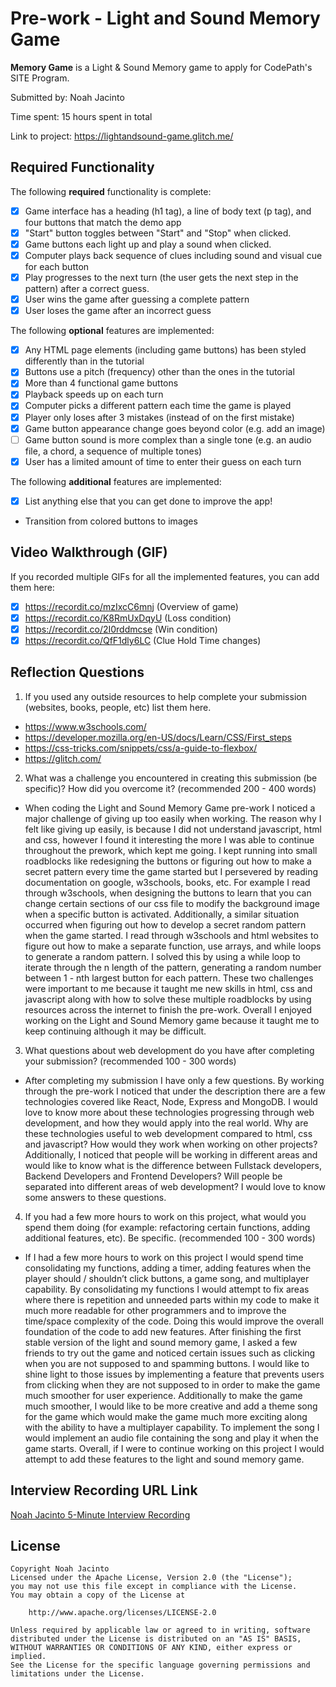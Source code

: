 # Pre-work - Light and Sound Memory Game

**Memory Game** is a Light & Sound Memory game to apply for CodePath's SITE Program. 

Submitted by: Noah Jacinto

Time spent: 15 hours spent in total

Link to project: https://lightandsound-game.glitch.me/

## Required Functionality

The following **required** functionality is complete:

* [X] Game interface has a heading (h1 tag), a line of body text (p tag), and four buttons that match the demo app
* [X] "Start" button toggles between "Start" and "Stop" when clicked. 
* [X] Game buttons each light up and play a sound when clicked. 
* [X] Computer plays back sequence of clues including sound and visual cue for each button
* [X] Play progresses to the next turn (the user gets the next step in the pattern) after a correct guess. 
* [X] User wins the game after guessing a complete pattern
* [X] User loses the game after an incorrect guess

The following **optional** features are implemented:

* [X] Any HTML page elements (including game buttons) has been styled differently than in the tutorial
* [X] Buttons use a pitch (frequency) other than the ones in the tutorial
* [X] More than 4 functional game buttons
* [X] Playback speeds up on each turn
* [X] Computer picks a different pattern each time the game is played
* [X] Player only loses after 3 mistakes (instead of on the first mistake)
* [X] Game button appearance change goes beyond color (e.g. add an image)
* [ ] Game button sound is more complex than a single tone (e.g. an audio file, a chord, a sequence of multiple tones)
* [X] User has a limited amount of time to enter their guess on each turn

The following **additional** features are implemented:

* [X] List anything else that you can get done to improve the app!
* Transition from colored buttons to images
## Video Walkthrough (GIF)

If you recorded multiple GIFs for all the implemented features, you can add them here:
* [X] https://recordit.co/mzIxcC6mnj (Overview of game)
* [X] https://recordit.co/K8RmUxDqyU (Loss condition)
* [X] https://recordit.co/2I0rddmcse (Win condition)
* [X] https://recordit.co/QfF1dly6LC (Clue Hold Time changes)

## Reflection Questions
1. If you used any outside resources to help complete your submission (websites, books, people, etc) list them here. 
* https://www.w3schools.com/
* https://developer.mozilla.org/en-US/docs/Learn/CSS/First_steps
* https://css-tricks.com/snippets/css/a-guide-to-flexbox/
* https://glitch.com/

2. What was a challenge you encountered in creating this submission (be specific)? How did you overcome it? (recommended 200 - 400 words) 

* When coding the Light and Sound Memory Game pre-work I noticed a major challenge of giving up too easily when working. The reason why I felt like giving up easily, is because I did not understand javascript, html and css, however I found it interesting the more I was able to continue throughout the prework, which kept me going. I kept running into small roadblocks like redesigning the buttons or figuring out how to make a secret pattern every time the game started but I persevered by reading documentation on google, w3schools, books, etc. For example I read through w3schools, when designing the buttons to learn that you can change certain sections of our css file to modify the background image when a specific button is activated. Additionally,  a similar situation occurred when figuring out how to develop a secret random pattern when the game started. I read through w3schools and html websites to figure out how to make a separate function, use arrays, and while loops to generate a random pattern. I solved this by using a while loop to iterate through the n length of the pattern, generating a random number between 1 - nth largest button for each pattern. These two challenges were important to me because it taught me new skills in html, css and javascript along with how to solve these multiple roadblocks by using resources across the internet to finish the pre-work. Overall I enjoyed working on the Light and Sound Memory game because it taught me to keep continuing although it may be difficult. 

3. What questions about web development do you have after completing your submission? (recommended 100 - 300 words)

* After completing my submission I have only a few questions. By working through the pre-work I noticed that under the description there are a few technologies covered like React, Node, Express and MongoDB. I would love to know more about these technologies progressing through web development, and how they would apply into the real world. Why are these technologies useful to web development compared to html, css and javascript? How would they work when working on other projects? Additionally, I noticed that people will be working in different areas and would like to know what is the difference between Fullstack developers, Backend Developers and Frontend Developers? Will people be separated into different areas of web development? I would love to know some answers to these questions.

4. If you had a few more hours to work on this project, what would you spend them doing (for example: refactoring certain functions, adding additional features, etc). Be specific. (recommended 100 - 300 words)

* If I had a few more hours to work on this project I would spend time consolidating my functions, adding a timer, adding features when the player should / shouldn’t click buttons, a game song, and multiplayer capability. By consolidating my functions I would attempt to fix areas where there is repetition and unneeded parts within my code to make it much more readable for other programmers and to improve the time/space complexity of the code. Doing this would improve the overall foundation of the code to add new features. After finishing the first stable version of the light and sound memory game, I asked a few friends to try out the game and noticed certain issues such as clicking when you are not supposed to and spamming buttons. I would like to shine light to those issues by implementing a feature that prevents users from clicking when they are not supposed to in order to make the game much smoother for user experience. Additionally to make the game much smoother, I would like to be more creative and add a theme song for the game which would make the game much more exciting along with the ability to have a multiplayer capability. To implement the song I would implement an audio file containing the song and play it when the game starts. Overall, if I were to continue working on this project I would attempt to add these features to the light and sound memory game.

## Interview Recording URL Link

[Noah Jacinto 5-Minute Interview Recording](https://youtu.be/sMM0PJ0okro)

## License

    Copyright Noah Jacinto
    Licensed under the Apache License, Version 2.0 (the "License");
    you may not use this file except in compliance with the License.
    You may obtain a copy of the License at

        http://www.apache.org/licenses/LICENSE-2.0

    Unless required by applicable law or agreed to in writing, software
    distributed under the License is distributed on an "AS IS" BASIS,
    WITHOUT WARRANTIES OR CONDITIONS OF ANY KIND, either express or implied.
    See the License for the specific language governing permissions and
    limitations under the License.
